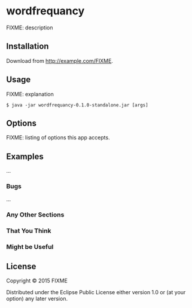 # wordfrequancy

FIXME: description

## Installation

Download from http://example.com/FIXME.

## Usage

FIXME: explanation

    $ java -jar wordfrequancy-0.1.0-standalone.jar [args]

## Options

FIXME: listing of options this app accepts.

## Examples

...

### Bugs

...

### Any Other Sections
### That You Think
### Might be Useful

## License

Copyright © 2015 FIXME

Distributed under the Eclipse Public License either version 1.0 or (at
your option) any later version.
